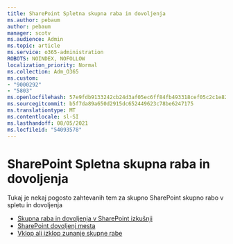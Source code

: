 ```yaml
---
title: SharePoint Spletna skupna raba in dovoljenja
ms.author: pebaum
author: pebaum
manager: scotv
ms.audience: Admin
ms.topic: article
ms.service: o365-administration
ROBOTS: NOINDEX, NOFOLLOW
localization_priority: Normal
ms.collection: Adm_O365
ms.custom:
- "9000292"
- "5803"
ms.openlocfilehash: 57e9fdb9133242cb24d3af05ec6ff84fb493318cef05c2c1e82b147c3c9ebd5e
ms.sourcegitcommit: b5f7da89a650d2915dc652449623c78be6247175
ms.translationtype: MT
ms.contentlocale: sl-SI
ms.lasthandoff: 08/05/2021
ms.locfileid: "54093578"
---
```

# <a name="sharepoint-online-sharing-and-permissions"></a>SharePoint Spletna skupna raba in dovoljenja

Tukaj je nekaj pogosto zahtevanih tem za skupno SharePoint skupno rabo v spletu in dovoljenja

- [Skupna raba in dovoljenja v SharePoint izkušnji](https://docs.microsoft.com/sharepoint/modern-experience-sharing-permissions)
- [SharePoint dovoljenj mesta](https://docs.microsoft.com/sharepoint/customize-sharepoint-site-permissions)
- [Vklop ali izklop zunanje skupne rabe](https://docs.microsoft.com/sharepoint/turn-external-sharing-on-or-off)